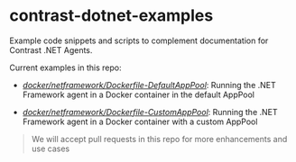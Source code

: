 # contrast-dotnet-examples

Example code snippets and scripts to complement documentation for Contrast .NET Agents.

Current examples in this repo:

* [*docker/netframework/Dockerfile-DefaultAppPool*](/blob/master/docker/netframework/Dockerfile-DefaultAppPool): Running the .NET Framework agent in a Docker container in the default AppPool

* [*docker/netframework/Dockerfile-CustomAppPool*](/blob/master/docker/netframework/Dockerfile-CustomAppPool): Running the .NET Framework agent in a Docker container with a custom AppPool


>We will accept pull requests in this repo for more enhancements and use cases